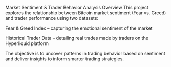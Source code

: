 Market Sentiment & Trader Behavior Analysis
Overview
This project explores the relationship between Bitcoin market sentiment (Fear vs. Greed) and trader performance using two datasets:

Fear & Greed Index – capturing the emotional sentiment of the market

Historical Trader Data – detailing real trades made by traders on the Hyperliquid platform

The objective is to uncover patterns in trading behavior based on sentiment and deliver insights to inform smarter trading strategies.

